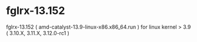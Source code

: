 fglrx-13.152
============

fglrx-13.152 ( amd-catalyst-13.9-linux-x86.x86_64.run ) for linux kernel > 3.9 ( 3.10.X, 3.11.X, 3.12.0-rc1 )
